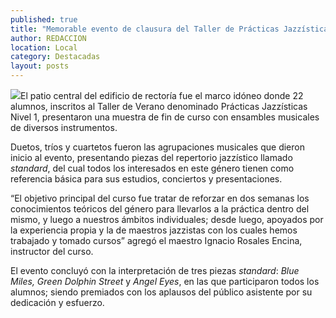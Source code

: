 ```yaml
---
published: true
title: "Memorable evento de clausura del Taller de Prácticas Jazzísticas Nivel 1 "
author: REDACCION
location: Local
category: Destacadas
layout: posts
---
```


![](http://i.imgur.com/HpN6MMam.jpg)El patio central del edificio de rectoría fue el marco idóneo donde 22 alumnos, inscritos al Taller de Verano denominado Prácticas Jazzísticas Nivel 1, presentaron una muestra de fin de curso con ensambles musicales de diversos instrumentos. 

Duetos, tríos y cuartetos fueron las agrupaciones musicales que dieron inicio al evento, presentando piezas del repertorio jazzístico llamado _standard_, del cual todos los interesados en este género tienen como referencia básica para sus estudios, conciertos y presentaciones.

“El objetivo principal del curso fue tratar de reforzar en dos semanas los conocimientos teóricos del género para llevarlos a la práctica dentro del mismo, y luego a nuestros ámbitos individuales; desde luego, apoyados por la experiencia propia y la de maestros jazzistas con los cuales hemos trabajado y tomado cursos” agregó el maestro Ignacio Rosales Encina, instructor del curso.

El evento concluyó con la interpretación de tres piezas _standard_: _Blue Miles, Green Dolphin Street_ y _Angel Eyes_, en las que participaron todos los alumnos; siendo premiados con los aplausos del público asistente por su dedicación y esfuerzo.
